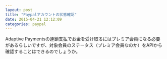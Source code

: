 ```yaml
---
layout: post
title: "Paypalアカウントの状態確認"
date: 2015-04-21 12:12:09
categories: paypal
---
```

<p>Adaptive Paymentsの連鎖支払でお金を受け取るにはプレミア会員になる必要があるらしいですが、対象会員のステータス（プレミア会員なのか）をAPIから確認することはできるのでしょうか。</p>
